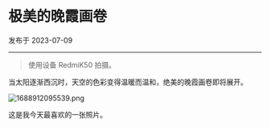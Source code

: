 # 极美的晚霞画卷

发布于 2023-07-09
  
---

> 使用设备 RedmiK50 拍摄。

当太阳逐渐西沉时，天空的色彩变得温暖而温和，绝美的晚霞画卷即将展开。

![1688912095539.png](https://imgurl.zishu.me/images/2023/64aac0e2977cb.png)

这是我今天最喜欢的一张照片。